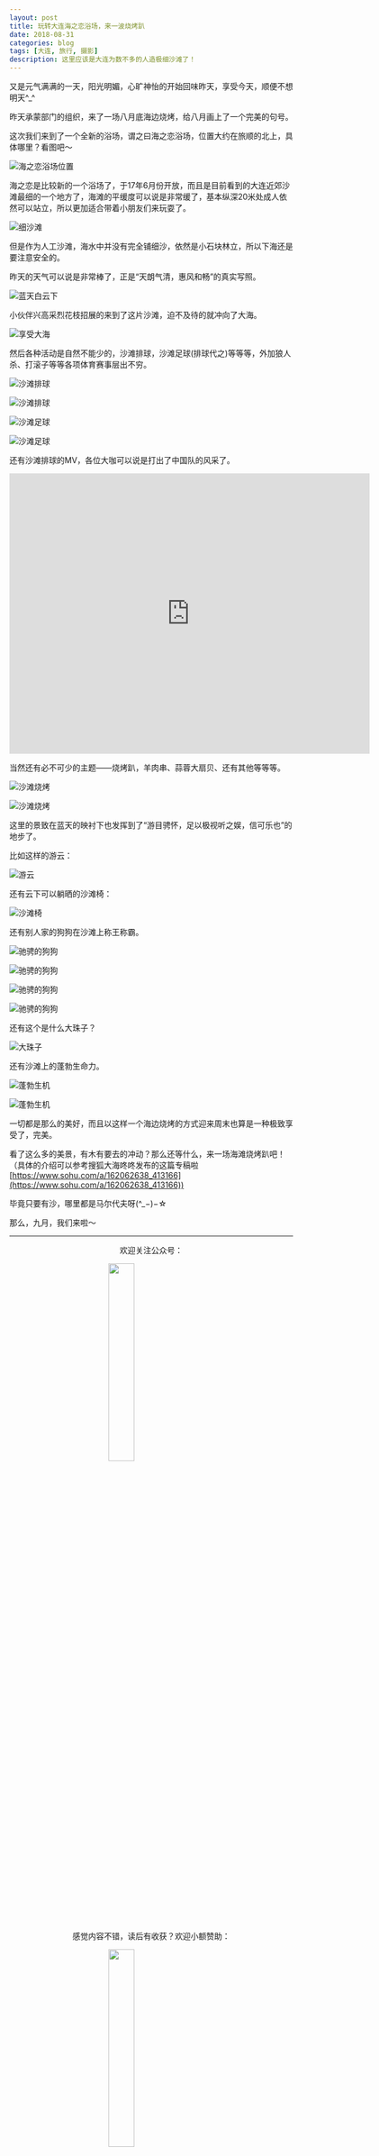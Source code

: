```yaml
---
layout: post
title: 玩转大连海之恋浴场，来一波烧烤趴
date: 2018-08-31
categories: blog
tags: [大连, 旅行, 摄影]
description: 这里应该是大连为数不多的人造极细沙滩了！
---
```


<style>
img{
  display:block;
  margin:0
  auto;
}
</style>

<meta name="referrer" content="never">

又是元气满满的一天，阳光明媚，心旷神怡的开始回味昨天，享受今天，顺便不想明天^_^

昨天承蒙部门的组织，来了一场八月底海边烧烤，给八月画上了一个完美的句号。

这次我们来到了一个全新的浴场，谓之曰海之恋浴场，位置大约在旅顺的北上，具体哪里？看图吧～

![海之恋浴场位置][1]

海之恋是比较新的一个浴场了，于17年6月份开放，而且是目前看到的大连近郊沙滩最细的一个地方了，海滩的平缓度可以说是非常缓了，基本纵深20米处成人依然可以站立，所以更加适合带着小朋友们来玩耍了。

![细沙滩][2]

但是作为人工沙滩，海水中并没有完全铺细沙，依然是小石块林立，所以下海还是要注意安全的。

昨天的天气可以说是非常棒了，正是“天朗气清，惠风和畅”的真实写照。

![蓝天白云下][3]

小伙伴兴高采烈花枝招展的来到了这片沙滩，迫不及待的就冲向了大海。

![享受大海][4]

然后各种活动是自然不能少的，沙滩排球，沙滩足球(排球代之)等等等，外加狼人杀、打滚子等等各项体育赛事层出不穷。

![沙滩排球][5]

![沙滩排球][6]

![沙滩足球][7]

![沙滩足球][8]

还有沙滩排球的MV，各位大咖可以说是打出了中国队的风采了。

<div align="center">
<iframe frameborder="0" width="640" height="498" src="https://v.qq.com/iframe/player.html?vid=y07737driqq&tiny=0&auto=0" allowfullscreen></iframe>
</div>

当然还有必不可少的主题——烧烤趴，羊肉串、蒜蓉大扇贝、还有其他等等等。

![沙滩烧烤][9]

![沙滩烧烤][10]

这里的景致在蓝天的映衬下也发挥到了“游目骋怀，足以极视听之娱，信可乐也”的地步了。

比如这样的游云：

![游云][11]

还有云下可以躺晒的沙滩椅：

![沙滩椅][12]

还有别人家的狗狗在沙滩上称王称霸。

![驰骋的狗狗][13]

![驰骋的狗狗][14]

![驰骋的狗狗][15]

![驰骋的狗狗][16]

还有这个是什么大珠子？

![大珠子][17]

还有沙滩上的蓬勃生命力。

![蓬勃生机][18]

![蓬勃生机][19]

一切都是那么的美好，而且以这样一个海边烧烤的方式迎来周末也算是一种极致享受了，完美。

看了这么多的美景，有木有要去的冲动？那么还等什么，来一场海滩烧烤趴吧！（具体的介绍可以参考搜狐大海咚咚发布的这篇专稿啦 [https://www.sohu.com/a/162062638_413166](https://www.sohu.com/a/162062638_413166))

毕竟只要有沙，哪里都是马尔代夫呀(^_−)−☆

那么，九月，我们来啦～

------------
<p align="center">欢迎关注公众号：</p>
<img src="https://mmbiz.qpic.cn/mmbiz_jpg/QqiaFS6NT0eD1g2UjYu4VfCGHmbhgVqOAnNnJQfN7ZhRVUCopYOsfpPtIEB95VNEqu8trAxJXzGDg01ka6z6wzQ/0?wx_fmt=jpeg" width="30%" />

<p align="center">感觉内容不错，读后有收获？欢迎小额赞助：</p>
<img src="https://mmbiz.qpic.cn/mmbiz_jpg/QqiaFS6NT0eAzA577Ce49rCLiby9EtT195GRiaqKCT6QCQ5Weia9OZD72MJz4ABlqAy1gbHepk5hHM464hCiarQRI7w/0?wx_fmt=jpeg" width="30%" />

  [1]: https://mmbiz.qpic.cn/mmbiz_png/QqiaFS6NT0eDATXIDuTzvibFdibvzPItlzXgWBItII0A8yEibZnplVAhZz9nhjKx62tn3noKmvn5Lwb74612EwOrEQ/0?wx_fmt=png
  [2]: https://mmbiz.qpic.cn/mmbiz_jpg/QqiaFS6NT0eDATXIDuTzvibFdibvzPItlzXuEhz83luUYpgvNhQQ4GZfovmtjz5rD9SBEo0ubicIt1OZO1CJiba5ENA/0?wx_fmt=jpeg
  [3]: https://mmbiz.qpic.cn/mmbiz_jpg/QqiaFS6NT0eDATXIDuTzvibFdibvzPItlzX2CSmpVmVhV1rvib8pic2ImoSUmNvb038WVkz351nJWIZEiaMlfV89PeAQ/0?wx_fmt=jpeg
  [4]: https://mmbiz.qpic.cn/mmbiz_jpg/QqiaFS6NT0eDATXIDuTzvibFdibvzPItlzXQLFFf0rHB5ovk2sg1oCON2IFhic9GZvoNn1NGMoSOJSZ2nibKSTZjIpA/0?wx_fmt=jpeg
  [5]: https://mmbiz.qpic.cn/mmbiz_jpg/QqiaFS6NT0eDATXIDuTzvibFdibvzPItlzXSO4xWe0z49M0Np0GrZQMXL0RsIjjOhGibN7AaeEWNicmg6VaZkBYeLpA/0?wx_fmt=jpeg
  [6]: https://mmbiz.qpic.cn/mmbiz_jpg/QqiaFS6NT0eDATXIDuTzvibFdibvzPItlzXPibbOt1icwUKc4BGkibAxbRME0snekNpNSH9QAShjwsW7DIz0CLq1CBuA/0?wx_fmt=jpeg
  [7]: https://mmbiz.qpic.cn/mmbiz_jpg/QqiaFS6NT0eDATXIDuTzvibFdibvzPItlzXJ1ahM1xFzaSFJZK8PJfXN6AwzgV9BArLibDS9KCaTI4SuyORzjRrWOA/0?wx_fmt=jpeg
  [8]: https://mmbiz.qpic.cn/mmbiz_jpg/QqiaFS6NT0eDATXIDuTzvibFdibvzPItlzXdrI2Pa5lLlrYlJ5s1yEIadq2kgAdWC4rxXHic5xhVcSx7lNaG77zicbw/0?wx_fmt=jpeg
  [9]: https://mmbiz.qpic.cn/mmbiz_jpg/QqiaFS6NT0eDATXIDuTzvibFdibvzPItlzXsSI2bnvrvlxhLrrCo45hh3CjLia6xrTTwW71ZbAvkia6ibHtibkXCwM22g/0?wx_fmt=jpeg
  [10]: https://mmbiz.qpic.cn/mmbiz_jpg/QqiaFS6NT0eDATXIDuTzvibFdibvzPItlzXxRY1tgLyKU5Ld7rct2aPJ6tEWYGuPxAJQs9kIpY3LFMc8zwbribhrLw/0?wx_fmt=jpeg
  [11]: https://mmbiz.qpic.cn/mmbiz_jpg/QqiaFS6NT0eDATXIDuTzvibFdibvzPItlzXPibBtMrXDzUVy7uibTjnVZlu0LYc4G1dRN3hqicjicMRuLPkRzeQDuDpicQ/0?wx_fmt=jpeg
  [12]: https://mmbiz.qpic.cn/mmbiz_jpg/QqiaFS6NT0eDATXIDuTzvibFdibvzPItlzXHhicmXnuOSVtzAJbSUOeTKNgjLokLslXevjcUnrt2mZw2eV54hdTryA/0?wx_fmt=jpeg
  [13]: https://mmbiz.qpic.cn/mmbiz_jpg/QqiaFS6NT0eDATXIDuTzvibFdibvzPItlzX2xic5JMjiarORLVHAiab34rk4RkalLnIAtkibnZwQ9AXW1pepy8X9U2ibhA/0?wx_fmt=jpeg
  [14]: https://mmbiz.qpic.cn/mmbiz_jpg/QqiaFS6NT0eDATXIDuTzvibFdibvzPItlzXOmmUWCmia9PnUJ4R8g1nKDE5LIm9MtMHnt2ibKWIoHicibIj3NXb9sfMPw/0?wx_fmt=jpeg
  [15]: https://mmbiz.qpic.cn/mmbiz_jpg/QqiaFS6NT0eDATXIDuTzvibFdibvzPItlzX5dd3UkEMXIsfwmp6Q8ImeOtmqVWx2SFmhPibx8tU0tUSxSt56Wd7Hbw/0?wx_fmt=jpeg
  [16]: https://mmbiz.qpic.cn/mmbiz_jpg/QqiaFS6NT0eDATXIDuTzvibFdibvzPItlzXdZOV0ia8ctMPXdfjzLNMp2C7AgEofSCibW3yN2nfWwZfj3o4ib5VSdNPQ/0?wx_fmt=jpeg
  [17]: https://mmbiz.qpic.cn/mmbiz_jpg/QqiaFS6NT0eDATXIDuTzvibFdibvzPItlzXm3svHkyHuqoxZMVlEeHagN8ia4I8zcgZ3HQIOevoyA88icQwjPERSmqA/0?wx_fmt=jpeg
  [18]: https://mmbiz.qpic.cn/mmbiz_jpg/QqiaFS6NT0eDATXIDuTzvibFdibvzPItlzX7Pe778svkzVNEzKy7czM2YW0JyaZwqicUXNWyDkZYhuPAPA3mgCTa8w/0?wx_fmt=jpeg
  [19]: https://mmbiz.qpic.cn/mmbiz_jpg/QqiaFS6NT0eDATXIDuTzvibFdibvzPItlzX2q27Fvf5BBJS5QVd6WrH8y2BjGMsOBusabhhfZjOI6d9uQ2fS7fKtQ/0?wx_fmt=jpeg


